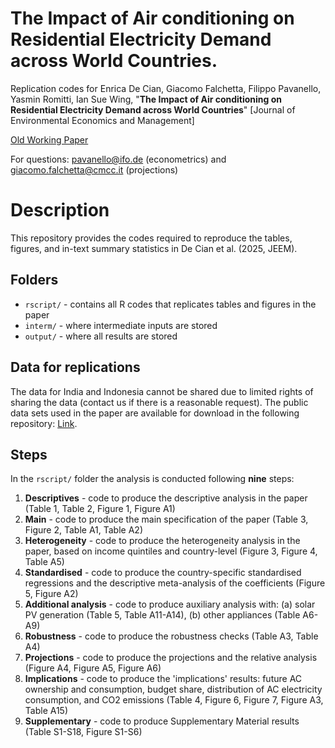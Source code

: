 # The Impact of Air conditioning on Residential Electricity Demand across World Countries.
Replication codes for Enrica De Cian, Giacomo Falchetta, Filippo Pavanello, Yasmin Romitti, Ian Sue Wing, "**The Impact of Air conditioning on Residential Electricity Demand across World Countries**" \[Journal of Environmental Economics and Management\]

[Old Working Paper](https://papers.ssrn.com/sol3/papers.cfm?abstract_id=4604871)

For questions: [pavanello@ifo.de](mailto:pavanello@ifo.de) (econometrics) and [giacomo.falchetta@cmcc.it](mailto:giacomo.falchetta@cmcc.it) (projections)

# Description
This repository provides the codes required to reproduce the tables, figures, and in-text summary statistics in De Cian et al. (2025, JEEM). 

## Folders

 - `rscript/` - contains all R codes that replicates tables and figures in the paper
 - `interm/` - where intermediate inputs are stored
 - `output/` - where all results are stored

## Data for replications
The data for India and Indonesia cannot be shared due to limited rights of sharing the data (contact us if there is a reasonable request). The public data sets used in the paper are available for download in the following repository: [Link](https://doi.org/10.5281/zenodo.14990955).

## Steps

In the `rscript/` folder the analysis is conducted following **nine** steps:

1. **Descriptives** - code to produce the descriptive analysis in the paper (Table 1, Table 2, Figure 1, Figure A1)
2. **Main** - code to produce the main specification of the paper (Table 3, Figure 2, Table A1, Table A2)
3. **Heterogeneity** - code to produce the heterogeneity analysis in the paper, based on income quintiles and country-level (Figure 3, Figure 4, Table A5)
4. **Standardised** - code to produce the country-specific standardised regressions and the descriptive meta-analysis of the coefficients (Figure 5, Figure A2)
6. **Additional analysis** - code to produce auxiliary analysis with: (a) solar PV generation (Table 5, Table A11-A14), (b) other appliances (Table A6-A9)
5. **Robustness** - code to produce the robustness checks (Table A3, Table A4)
7. **Projections** - code to produce the projections and the relative analysis (Figure A4, Figure A5, Figure A6)
8. **Implications** - code to produce the 'implications' results: future AC ownership and consumption, budget share, distribution of AC electricity consumption, and CO2 emissions (Table 4, Figure 6, Figure 7, Figure A3, Table A15)
9. **Supplementary** - code to produce Supplementary Material results (Table S1-S18, Figure S1-S6)

